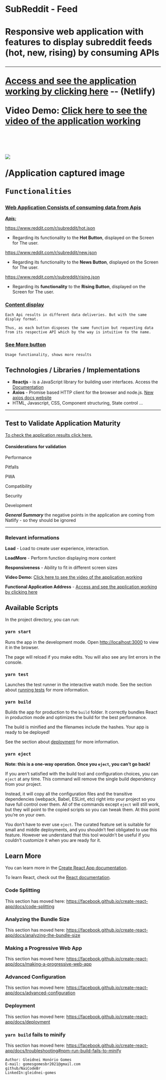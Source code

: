 <h1>SubReddit - Feed<h1>

<p>Responsive web application with features to display subreddit feeds (hot, new, rising) by consuming APIs</p>

________________________________________________________

   **[Access and see the application working by clicking here](https://zealous-ride-5992a1.netlify.app/)** -- (Netlify)

 **Video Demo:** [Click here to see the video of the application working](https://drive.google.com/drive/folders/1PMNZARoo2xV7wuc1ty85iRmhn5ROUhQh?usp=sharing)

​    

![](/home/naicodebr/Imagens/hot.png)

/Application captured image



```
Functionalities
```

### **<u>Web Application Consists of consuming data from Apis</u>**

***<u>Apis:</u>***

https://www.reddit.com/r/subreddit/hot.json 

- Regarding its functionality to the **Hot Button**, displayed on the Screen for The user.

https://www.reddit.com/r/subreddit/new.json

- Regarding its functionality to the **News Button**, displayed on the Screen for The user.

https://www.reddit.com/r/subreddit/rising.json

- Regarding its **functionality** to the **Rising Button**, displayed on the Screen for The user.



### <u>Content display</u>

```
Each Api results in different data deliveries. But with the same display format.

Thus, as each button disposes the same function but requesting data from its respective API which by the way is intuitive to the name.
```



### **<u>See More butto</u><u>n</u>**

```
Usage functionality, shows more results
```



## Technologies / Libraries / Implementations

- **Reactjs** - is a JavaScript library for building user interfaces. Access the [Documentation](https://reactjs.org/docs/getting-started.html)  
- **Axios** - Promise based HTTP client for the browser and node.js. [New axios docs website](https://axios-http.com/)
- HTML, Javascript, CSS, Component structuring,  State control ... 

_____________________________________________________________



## Test to Validate Application Maturity 

[To check the application results click  here.](https://webhint.io/scanner/2b9f1230-a18b-4f01-9d12-02092f2ff426)

#### **Considerations for validation** 

Performance

Pitfalls

PWA

Compatibility

Security

Development

***General  Summary*** the negative points in the application are coming from Natlify - so they should be ignored

_____________________________________________________



### **Relevant informations**

**Load** - Load to create user experience, interaction.

**LoadMore** - Perform function displaying more content

**Responsiveness** - Ability to fit in different screen sizes

**Video Demo:** [Click here to see the video of the application working](https://drive.google.com/drive/folders/1PMNZARoo2xV7wuc1ty85iRmhn5ROUhQh?usp=sharing)

**Functional Application Address** - [Access and see the application working by clicking here](https://zealous-ride-5992a1.netlify.app/)







## Available Scripts

In the project directory, you can run:

### `yarn start`

Runs the app in the development mode.
Open [http://localhost:3000](http://localhost:3000/) to view it in the browser.

The page will reload if you make edits.
You will also see any lint errors in the console.

### `yarn test`

Launches the test runner in the interactive watch mode.
See the section about [running tests](https://facebook.github.io/create-react-app/docs/running-tests) for more information.

### `yarn build`

Builds the app for production to the `build` folder.
It correctly bundles React in production mode and optimizes the build for the best performance.

The build is minified and the filenames include the hashes.
Your app is ready to be deployed!

See the section about [deployment](https://facebook.github.io/create-react-app/docs/deployment) for more information.

### `yarn eject`

**Note: this is a one-way operation. Once you `eject`, you can’t go back!**

If you aren’t satisfied with the build tool and configuration choices, you can `eject` at any time. This command will remove the single build dependency from your project.

Instead, it will copy all the configuration files and the transitive dependencies (webpack, Babel, ESLint, etc) right into your project so you have full control over them. All of the commands except `eject` will still work, but they will point to the copied scripts so you can tweak them. At this point you’re on your own.

You don’t have to ever use `eject`. The curated feature set is suitable for small and middle deployments, and you shouldn’t feel obligated to use this feature. However we understand that this tool wouldn’t be useful if you couldn’t customize it when you are ready for it.

## Learn More

You can learn more in the [Create React App documentation](https://facebook.github.io/create-react-app/docs/getting-started).

To learn React, check out the [React documentation](https://reactjs.org/).

### Code Splitting

This section has moved here: https://facebook.github.io/create-react-app/docs/code-splitting

### Analyzing the Bundle Size

This section has moved here: https://facebook.github.io/create-react-app/docs/analyzing-the-bundle-size

### Making a Progressive Web App

This section has moved here: https://facebook.github.io/create-react-app/docs/making-a-progressive-web-app

### Advanced Configuration

This section has moved here: https://facebook.github.io/create-react-app/docs/advanced-configuration

### Deployment

This section has moved here: https://facebook.github.io/create-react-app/docs/deployment

### `yarn build` fails to minify

This section has moved here: https://facebook.github.io/create-react-app/docs/troubleshooting#npm-run-build-fails-to-minify





```
Author: Gleidnei Honório Gomes 
E-mail: gomesgomesbr2021@gmail.com
github/NaiCodeBr
LinkedIn:gleidnei-gomes

```
